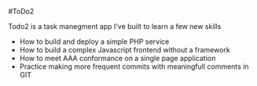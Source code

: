 #ToDo2

Todo2 is a task manegment app I've built to learn a few new skills
 - How to build and deploy a simple PHP service
 - How to build a complex Javascript frontend without a framework
 - How to meet AAA conformance on a single page application
 - Practice making more frequent commits with meaningfull comments in GIT
